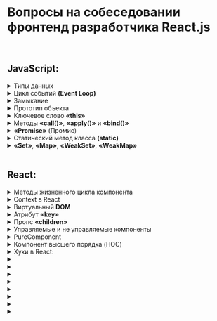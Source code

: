 # Вопросы на собеседовании фронтенд разработчика React.js

<br/>

## JavaScript:

<details>
<summary>Типы данных</summary>
<br/>
<ul>
<details>
<summary>Примитивные</summary>
<ul>
<li><b>«string»</b>: строки текста, например, "Hello, world!".</li>
<li><b>«number»</b>: числовые значения, как целые, так и дробные, например, 42 или 3.14.</li>
<li><b>«boolean»</b>: логические значения true или false.</li>
<li><b>«null»</b>: специальное значение, которое представляет отсутствие какого-либо значения.</li>
<li><b>«undefined»</b>: значение переменной, которая была объявлена, но не была инициализирована.</li>
<li><b>«symbol»</b>: уникальный и неизменяемый идентификатор, используется для создания уникальных ключей объектов.</li>
<li><b>«bigint»</b>: тип данных для представления целых чисел произвольной длины, например, 9007199254740991n.</li>
</ul>
</details>
<details>
<summary>Объектные</summary>
<ul>
<li><b>«object»</b>: коллекция свойств и методов, которая может включать объекты, массивы, функции и другие структуры данных.</li>
</ul>
</details>
</ul>
<br/>
</details>
<details>
<summary>Цикл событий <b>(Event Loop)</b></summary>
<p><b>Event Loop</b> управляет выполнением кода, обработкой событий и выполнением асинхронных операций в JavaScript. Он следит за тем, чтобы задачи в очереди были выполнены после завершения текущего стека вызовов. Если в очереди есть задачи (например, асинхронные функции или обработчики событий), Event Loop добавляет их в стек вызовов для выполнения.</p>
</details>
<details>
<summary>Замыкание</summary>
<p>Замыкание возникает, когда функция запоминает переменные из своего лексического окружения, даже если она вызывается за пределами этой области видимости. Это позволяет функции получить доступ к переменным, которые существовали в момент её создания, что делает замыкания мощным инструментом для работы с состоянием и конфигурацией.</p>
</details>
<details>
<summary>Прототип объекта</summary>
<p>В JavaScript объекты могут наследовать свойства и методы от других объектов через прототипы. Если объект не имеет искомого свойства или метода, JavaScript будет искать его в прототипе этого объекта. Это механизм, позволяющий использовать наследование и переиспользование кода.</p>
</details>
<details>
<summary>Ключевое слово <b>«this»</b></summary>
<p><b>«this»</b> ссылается на текущий контекст выполнения функции. Контекст может меняться в зависимости от того, как была вызвана функция. Например, в методе объекта this будет ссылаться на объект, а в функции, вызванной в глобальной области, this будет ссылаться на глобальный объект (в браузере — на window).</p>
</details>
<details>
<summary>Методы <b>«call()»</b>, <b>«apply()»</b> и <b>«bind()»</b></summary>
<p>Эти методы используются для управления контекстом this в функциях:</p>
<ul>
<li><b>«call()»</b>: вызывает функцию с указанным контекстом this и передает аргументы по одному.</li>
<li><b>«apply()»</b>: аналогичен call(), но аргументы передаются в виде массива.</li>
<li><b>«bind()»</b>: возвращает новую функцию с фиксированным значением this, которую можно вызвать позже.</li>
</ul>
</details>
<details>
<summary><b>«Promise»</b> (Промис)</summary>
<p>Промисы позволяют работать с асинхронными операциями в JavaScript, избегая вложенности колбэков. Промис может быть в одном из трёх состояний:</p>
<ul>
<li><b>«pending»</b> (ожидание) — начальное состояние.</li>
<li><b>«fulfilled»</b> (выполнен) — операция завершена успешно.</li>
<li><b>«rejected»</b> (отклонён) — операция завершена с ошибкой.</li>
</ul>
</details>
<details>
<summary>Статический метод класса <b>(static)</b></summary>
<p>Методы, помеченные как static, могут быть вызваны непосредственно на классе, а не на его экземплярах. Они обычно используются для создания утилитарных функций, связанных с классом, но не с конкретным экземпляром.</p>
</details>
<details>
<summary><b>«Set»</b>, <b>«Map»</b>, <b>«WeakSet»</b>, <b>«WeakMap»</b></summary>
<ul>
<li><b>«Set»</b>: структура данных для хранения уникальных значений. Множество не допускает повторяющихся элементов.</li>
<li><b>«Map»</b>: структура данных, позволяющая хранить пары ключ-значение, где ключи могут быть любого типа.</li>
<li><b>«WeakSet»</b>: похож на Set, но хранит только объекты и позволяет сборщику мусора удалять неиспользуемые объекты.</li>
<li><b>«WeakMap»</b>: аналогичен Map, но ключами могут быть только объекты, и ссылки на них не предотвращают сборку мусора.</li>
</ul>
</details>
<br/>

## React:
<details>
<summary>Методы жизненного цикла компонента</summary>
<p>Классовые компоненты в React имеют методы, которые позволяют выполнять код на разных этапах жизненного цикла компонента:</p>
<ul>
<li><b>«componentDidMount»</b>: вызывается после того, как компонент был вставлен в DOM.</li>
<li><b>«componentDidUpdate»</b>: вызывается после обновления компонента.</li>
<li><b>«componentWillUnmount»</b>: вызывается перед удалением компонента из DOM.</li>
</ul>
</details>
<details>
<summary>Context в React</summary>
<p>Context предоставляет способ передавать данные (например, тему, язык) через дерево компонентов без необходимости передавать пропсы вручную на каждом уровне.</p>
</details>
<details>
<summary>Виртуальный <b>DOM</b></summary>
<p>Виртуальный <b>DOM</b> — это легковесное представление реального DOM. При изменении состояния компонента React сначала обновляет виртуальный DOM, затем вычисляет минимальные изменения и применяет их в реальном DOM, что позволяет избежать лишних обновлений и повышает производительность.</p>
</details>
<details>
<summary>Атрибут <b>«key»</b></summary>
<p><b>«key»</b> используется для уникальной идентификации элементов в списке. Это помогает React эффективно обновлять интерфейс, зная, какие элементы были изменены, добавлены или удалены.</p>
</details>
<details>
<summary>Пропc <b>«children»</b></summary>
<p><b>«children»</b> — это специальный пропс, который позволяет передавать вложенные элементы внутрь компонента. Используется, когда нужно отобразить произвольное количество дочерних элементов внутри компонента.</p>
</details>
<details>
<summary>Управляемые и не управляемые компоненты</summary>
<ul>
<li>Управляемые компоненты имеют свое состояние, контролируемое через React state, и изменение состояния компонента приводит к его перерисовке.</li>
<li>Не управляемые компоненты управляют своим состоянием самостоятельно, часто с использованием рефов для доступа к DOM-элементам напрямую.</li>
</ul>
</details>
<details>
<summary>PureComponent</summary>
<p>PureComponent — это компонент, который автоматически выполняет поверхностное сравнение пропсов и состояния для оптимизации производительности, предотвращая ненужные перерисовки.</p>
</details>
<details>
<summary>Компонент высшего порядка (HOC)</summary>
<p>HOC — это функция, которая принимает компонент и возвращает новый компонент с добавленным функционалом. Это шаблон для повторного использования кода в компонентах.</p>
</details>
<details>
<summary>Хуки в React:</summary>
<details>
<summary>useState</summary>
<ul>
<li><b>Назначение</b>: Управление состоянием в функциональных компонентах.</li>
<li><b>Принцип работы</b>: Возвращает массив из двух элементов: текущего состояния и функции для его обновления. При вызове функции обновления состояние обновляется, и компонент перерисовывается.</li>
</ul>
</details>
<details>
<summary>useEffect</summary>
<ul>
<li><b>Назначение</b>: Выполнение побочных эффектов, таких как запросы к API, изменение заголовков документа, установка подписок и др.</li>
<li><b>Принцип работы</b>: Принимает функцию эффекта и массив зависимостей. Эффект выполняется после рендера компонента и при изменении зависимостей. Также можно вернуть функцию очистки, которая выполнится перед следующим эффектом или при размонтировании компонента.</li>
</ul>
</details>
<details>
<summary>useContext</summary>
<ul>
<li><b>Назначение</b>: Доступ к значению контекста, созданного с помощью React.createContext.</li>
<li><b>Принцип работы</b>: Позволяет компоненту подписываться на изменения контекста и получать его значение, не передавая его через пропсы.</li>
</ul>
</details>
<details>
<summary>useReducer</summary>
<ul>
<li><b>Назначение</b>: Управление состоянием с использованием редюсера, что полезно для более сложной логики состояния.</li>
<li><b>Принцип работы</b>: Принимает редюсер (функцию для обработки действий) и начальное состояние. Возвращает текущее состояние и функцию dispatch, которая отправляет действия для обновления состояния.</li>
</ul>
</details>
<details>
<summary>useMemo</summary>
<ul>
<li><b>Назначение</b>: Оптимизация производительности путем кэширования вычисленных значений.</li>
<li><b>Принцип работы</b>: Принимает функцию, вычисляющую значение, и массив зависимостей. Возвращает кэшированное значение, если зависимости не изменились, что предотвращает повторные вычисления.</li>
</ul>
</details>
<details>
<summary>useCallback</summary>
<ul>
<li><b>Назначение</b>: Оптимизация производительности путем кэширования функций.</li>
<li><b>Принцип работы</b>: Принимает функцию и массив зависимостей. Возвращает кэшированную функцию, которая пересоздается только при изменении зависимостей. Это помогает избежать ненужных рендеров дочерних компонентов, которые зависят от этой функции.</li>
</ul>
</details>
<details>
<summary>useRef</summary>
<ul>
<li><b>Назначение</b>: Сохранение мутабельных значений и доступ к DOM-элементам.</li>
<li><b>Принцип работы</b>: Возвращает объект с текущим свойством (current). Этот объект сохраняется между рендерами и может использоваться для хранения любых значений или ссылок на DOM-элементы.</li>
</ul>
</details>
<details>
<summary>useImperativeHandle</summary>
<ul>
<li><b>Назначение</b>: Настройка значений, возвращаемых ref, для родительских компонентов.</li>
<li><b>Принцип работы</b>: Используется совместно с forwardRef. Позволяет настраивать и контролировать, что именно будет доступно родительским компонентам через ref.</li>
</ul>
</details>
</details>

<details>
<summary></summary>
</details>

<details>
<summary></summary>
</details>

<details>
<summary></summary>
</details>

<details>
<summary></summary>
</details>

<details>
<summary></summary>
</details>

<details>
<summary></summary>
</details>

<details>
<summary></summary>
</details>

<details>
<summary></summary>
</details>

